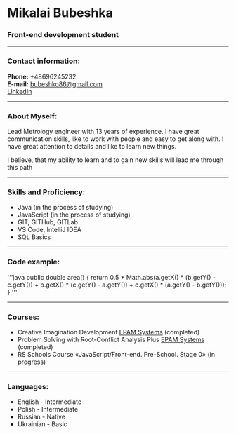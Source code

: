 # Mikalai Bubeshka
### Front-end development student

---

### Contact information:
**Phone:** +48696245232<br>
**E-mail:** bubeshko86@gmail.com<br>
[LinkedIn](https://www.linkedin.com/in/mikalai-bubeshka-b264bb250/)<br>

---

### About Myself:

Lead Metrology engineer with 13 years of experience. I have great communication skills, like to work with people and easy to get along with. I have great attention to details and like to learn new things.<br>

I believe, that my ability to learn and to gain new skills will lead me through this path<br>

---

### Skills and Proficiency:

- Java (in the process of studying)
- JavaScript (in the process of studying)
- GIT, GITHub, GITLab
- VS Code, IntelliJ IDEA
- SQL Basics

---

### Code example:

'''java
public double area() {
        return 0.5 * Math.abs(a.getX() * (b.getY() - c.getY()) + b.getX() * (c.getY() - a.getY()) + c.getX() * (a.getY() - b.getY()));
}
'''

---

### Courses:

- Creative Imagination Development [EPAM Systems](epam.com) (completed)
- Problem Solving with Root-Conflict Analysis Plus [EPAM Systems](epam.com) (completed)
- RS Schools Course «JavaScript/Front-end. Pre-School. Stage 0» (in progress)

---

### Languages:

- English \- Intermediate
- Polish \- Intermediate
- Russian \- Native
- Ukrainian \- Basic